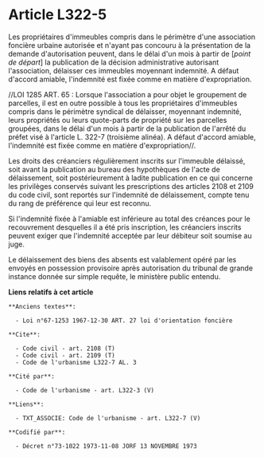 # Article L322-5

Les propriétaires d'immeubles compris dans le périmètre d'une association foncière urbaine autorisée et n'ayant pas concouru
à la présentation de la demande d'autorisation peuvent, dans le délai d'un mois à partir de [*point de départ*] la
publication de la décision administrative autorisant l'association, délaisser ces immeubles moyennant indemnité. A défaut
d'accord amiable, l'indemnité est fixée comme en matière d'expropriation.

//LOI  1285 ART. 65 : Lorsque l'association a pour objet le groupement de parcelles, il est en outre possible à tous les
propriétaires d'immeubles compris dans le périmètre syndical de délaisser, moyennant indemnité, leurs propriétés ou leurs
quote-parts de propriété sur les parcelles groupées, dans le délai d'un mois à partir de la publication de l'arrêté du préfet
visé à l'article L. 322-7 (troisième alinéa). A défaut d'accord amiable, l'indemnité est fixée comme en matière
d'expropriation//.

Les droits des créanciers régulièrement inscrits sur l'immeuble délaissé, soit avant la publication au bureau des hypothèques
de l'acte de délaissement, soit postérieurement à ladite publication en ce qui concerne les privilèges conservés suivant les
prescriptions des articles 2108 et 2109 du code civil, sont reportés sur l'indemnité de délaissement, compte tenu du rang de
préférence qui leur est reconnu.

Si l'indemnité fixée à l'amiable est inférieure au total des créances pour le recouvrement desquelles il a été pris
inscription, les créanciers inscrits peuvent exiger que l'indemnité acceptée par leur débiteur soit soumise au juge.

Le délaissement des biens des absents est valablement opéré par les envoyés en possession provisoire après autorisation du
tribunal de grande instance donnée sur simple requête, le ministère public entendu.

**Liens relatifs à cet article**

	**Anciens textes**:

	  - Loi n°67-1253 1967-12-30 ART. 27 loi d'orientation foncière

	**Cite**:

	  - Code civil - art. 2108 (T)
	  - Code civil - art. 2109 (T)
	  - Code de l'urbanisme L322-7 AL. 3

	**Cité par**:

	  - Code de l'urbanisme - art. L322-3 (V)

	**Liens**:

	  - TXT_ASSOCIE: Code de l'urbanisme - art. L322-7 (V)

	**Codifié par**:

	  - Décret n°73-1022 1973-11-08 JORF 13 NOVEMBRE 1973

